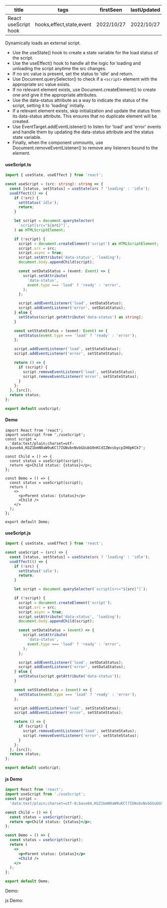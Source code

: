 | title                | tags                     | firstSeen  | lastUpdated |
| -------------------- | ------------------------ | ---------- | ----------- |
| React useScript hook | hooks,effect,state,event | 2022/10/27 | 2022/10/27  |

Dynamically loads an external script.

- Use the useState() hook to create a state variable for the load status of the script.
- Use the useEffect() hook to handle all the logic for loading and unloading the script anytime the src changes.
- If no src value is present, set the status to 'idle' and return.
- Use Document.querySelector() to check if a `<script>` element with the appropriate src value exists.
- If no relevant element exists, use Document.createElement() to create one and give it the appropriate attributes.
- Use the data-status attribute as a way to indicate the status of the script, setting it to 'loading' initially.
- If a relevant element exists, skip initialization and update the status from its data-status attribute. This ensures that no duplicate element will be created.
- Use EventTarget.addEventListener() to listen for 'load' and 'error' events and handle them by updating the data-status attribute and the status state variable.
- Finally, when the component unmounts, use Document.removeEventListener() to remove any listeners bound to the element.

#### useScript.ts

```ts
import { useState, useEffect } from 'react';

const useScript = (src: string): string => {
  const [status, setStatus] = useState(src ? 'loading' : 'idle');
  useEffect(() => {
    if (!src) {
      setStatus('idle');
      return;
    }

    let script = document.querySelector(
      `script[src="${src}"]`,
    ) as HTMLScriptElement;

    if (!script) {
      script = document.createElement('script') as HTMLScriptElement;
      script.src = src;
      script.async = true;
      script.setAttribute('data-status', 'loading');
      document.body.appendChild(script);

      const setDataStatus = (event: Event) => {
        script.setAttribute(
          'data-status',
          event.type === 'load' ? 'ready' : 'error',
        );
      };

      script.addEventListener('load', setDataStatus);
      script.addEventListener('error', setDataStatus);
    } else {
      setStatus(script.getAttribute('data-status') as string);
    }

    const setStateStatus = (event: Event) => {
      setStatus(event.type === 'load' ? 'ready' : 'error');
    };

    script.addEventListener('load', setStateStatus);
    script.addEventListener('error', setStateStatus);

    return () => {
      if (script) {
        script.removeEventListener('load', setStateStatus);
        script.removeEventListener('error', setStateStatus);
      }
    };
  }, [src]);
  return status;
};

export default useScript;
```

#### Demo

```tsx | pure
import React from 'react';
import useScript from './useScript';
const script =
  'data:text/plain;charset=utf-8;base64,KGZ1bmN0aW9uKCl7IGNvbnNvbGUubG9nKCdIZWxsbycpIH0pKCk7';

const Child = () => {
  const status = useScript(script);
  return <p>Child status: {status}</p>;
};

const Demo = () => {
  const status = useScript(script);
  return (
    <>
      <p>Parent status: {status}</p>
      <Child />
    </>
  );
};

export default Demo;
```

#### useScript.js

```js
import { useState, useEffect } from 'react';

const useScript = (src) => {
  const [status, setStatus] = useState(src ? 'loading' : 'idle');
  useEffect(() => {
    if (!src) {
      setStatus('idle');
      return;
    }

    let script = document.querySelector(`script[src="${src}"]`);

    if (!script) {
      script = document.createElement('script');
      script.src = src;
      script.async = true;
      script.setAttribute('data-status', 'loading');
      document.body.appendChild(script);

      const setDataStatus = (event) => {
        script.setAttribute(
          'data-status',
          event.type === 'load' ? 'ready' : 'error',
        );
      };

      script.addEventListener('load', setDataStatus);
      script.addEventListener('error', setDataStatus);
    } else {
      setStatus(script.getAttribute('data-status'));
    }

    const setStateStatus = (event) => {
      setStatus(event.type === 'load' ? 'ready' : 'error');
    };

    script.addEventListener('load', setStateStatus);
    script.addEventListener('error', setStateStatus);

    return () => {
      if (script) {
        script.removeEventListener('load', setStateStatus);
        script.removeEventListener('error', setStateStatus);
      }
    };
  }, [src]);
  return status;
};

export default useScript;
```

#### js Demo

```jsx | pure
import React from 'react';
import useScript from './useScript';
const script =
  'data:text/plain;charset=utf-8;base64,KGZ1bmN0aW9uKCl7IGNvbnNvbGUubG9nKCdIZWxsbycpIH0pKCk7';

const Child = () => {
  const status = useScript(script);
  return <p>Child status: {status}</p>;
};

const Demo = () => {
  const status = useScript(script);
  return (
    <>
      <p>Parent status: {status}</p>
      <Child />
    </>
  );
};

export default Demo;
```

Demo:

<code src="./Demo.tsx"></code>

js Demo:

<code src="./js/Demo.jsx"></code>
